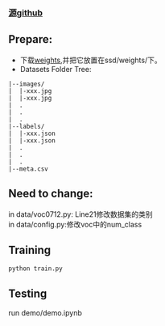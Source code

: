### [源github](https://github.com/amdegroot/ssd.pytorch)

## Prepare:

- 下载[weights](https://s3.amazonaws.com/amdegroot-models/vgg16_reducedfc.pth),并把它放置在ssd/weights/下。
- Datasets Folder Tree:

```
|--images/
|  |-xxx.jpg
|  |-xxx.jpg
|  .
|  .
|  .
|--labels/
|  |-xxx.json
|  |-xxx.json
|  .
|  .
|  .
|--meta.csv
```

## Need to change:
in data/voc0712.py: Line21修改数据集的类别  
in data/config.py:修改voc中的num_class


## Training
```
python train.py
```

## Testing

run demo/demo.ipynb
